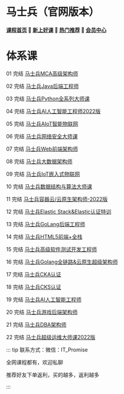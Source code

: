 # 马士兵（官网版本）

#### [**课程首页**](../../README.md) 💖 [**新上好课**](./xshk.md) 💖 [**热门推荐**](./rmtj.md) 💖 [**会员中心**](./vip.md)



# 体系课

01 完结 [马士兵MCA高级架构师](https://www.mashibing.com/subject/1)

02 完结 [马士兵Java后端工程师](https://www.mashibing.com/subject/2)

03 完结 [马士兵Python全系列大师课](https://www.mashibing.com/subject/25)

04 完结 [马士兵AI人工智能工程师2022版](https://www.mashibing.com/subject/20)

05 完结 [马士兵AIoT智能物联网](https://www.mashibing.com/subject/16)

06 完结 [马士兵网络安全大师课](https://www.bafangwy.com/subject/14)

07 完结 [马士兵Web前端架构师](https://www.mashibing.com/subject/22)

08 完结 [马士兵大数据架构师](https://www.mashibing.com/subject/15)

09 完结 [马士兵IoT嵌入式物联网](https://www.mashibing.com/subject/13)

10 完结 [马士兵数据结构与算法大师课](https://www.mashibing.com/subject/21)

11 完结 [马士兵容器云/云原生架构师-2022版](https://www.mashibing.com/subject/88)

12 完结 [马士兵Elastic Stack&Elastic认证特训](https://www.mashibing.com/subject/77)

13 完结 [马士兵GoLang后端工程师](https://www.mashibing.com/subject/18)

14 完结 [马士兵HTML5前端+全栈](https://www.mashibing.com/subject/9)

15 完结 [马士兵高级软件测试开发工程师](https://www.mashibing.com/subject/102)

16 完结 [马士兵Golang全链路&云原生超级架构师](https://www.mashibing.com/subject/121)

17 完结 [马士兵CKA认证](https://www.mashibing.com/subject/109)

18 完结 [马士兵CKS认证](https://www.mashibing.com/subject/110)

19 完结 [马士兵AI人工智能工程师](https://www.mashibing.com/subject/79)

20 完结 [马士兵游戏后端架构师](https://www.mashibing.com/subject/7)

21 完结 [马士兵DBA架构师](https://www.mashibing.com/subject/11)

22 完结 [马士兵超级运维大师课2022版](https://www.mashibing.com/subject/17)



::: tip
联系方式：微信：IT_Promise

全网课程都有，欢迎私聊

推荐好友下单返利，买的越多，返利越多

:::